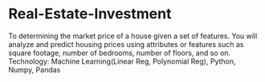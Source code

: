 # Real-Estate-Investment
To determining the market price of a house given a set of features. You will analyze and predict housing prices using attributes or features such as square footage, number of bedrooms, number of floors, and so on. Technology: Machine Learning(Linear Reg, Polynomial Reg), Python, Numpy, Pandas
